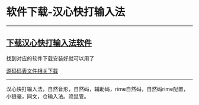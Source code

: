 # 软件下载-汉心快打输入法
---
## [下载汉心快打输入法软件](https://gitee.com/hanxinma/ruanjian/releases/)


找到对应的软件下载安装好就可以用了

[源码码表文件相关下载](https://gitee.com/hanxinma/hanxin/)


---





汉心快打输入法，自然音形，自然码，辅助码，rime自然码，自然码rime配置，小狼毫，同文，仓输入法。须鼠管。